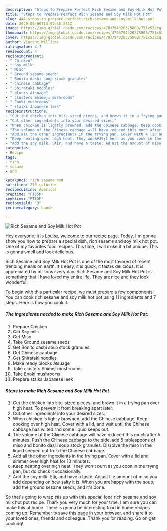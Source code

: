 ```yaml
---
description: "Steps to Prepare Perfect Rich Sesame and Soy Milk Hot Pot"
title: "Steps to Prepare Perfect Rich Sesame and Soy Milk Hot Pot"
slug: 444-steps-to-prepare-perfect-rich-sesame-and-soy-milk-hot-pot
date: 2020-06-06T13:02:35.251Z
image: https://img-global.cpcdn.com/recipes/4703794320375808/751x532cq70/rich-sesame-and-soy-milk-hot-pot-recipe-main-photo.jpg
thumbnail: https://img-global.cpcdn.com/recipes/4703794320375808/751x532cq70/rich-sesame-and-soy-milk-hot-pot-recipe-main-photo.jpg
cover: https://img-global.cpcdn.com/recipes/4703794320375808/751x532cq70/rich-sesame-and-soy-milk-hot-pot-recipe-main-photo.jpg
author: Vincent Williams
ratingvalue: 4.7
reviewcount: 4
recipeingredient:
- " Chicken"
- " Soy milk"
- " Miso"
- " Ground sesame seeds"
- " Bonito dashi soup stock granules"
- " Chinese cabbage"
- " Shirataki noodles"
- " blocks Atsuage"
- " clusters Shimeji mushrooms"
- " Enoki mushrooms"
- " stalks Japanese leek"
recipeinstructions:
- "Cut the chicken into bite-sized pieces, and brown it in a frying pan over high heat. To prevent it from breaking apart later."
- "Cut other ingredients into your desired sizes."
- "When chicken is lightly browned, add the Chinese cabbage. Keep cooking over high heat. Cover with a lid, and wait until the Chinese cabbage has wilted and some liquid seeps out."
- "The volume of the Chinese cabbage will have reduced this much after 5 minutes. Push the Chinese cabbage to the side, add 5 tablespoons of miso and bonito dashi soup stock granules. Dissolve the miso in the liquid seeped out from the Chinese cabbage."
- "Add all the other ingredients in the frying pan. Cover with a lid and simmer over high heat for 10 minutes."
- "Keep heating over high heat. They won&#39;t burn as you cook in the frying pan, but do check it occasionally."
- "Add the soy milk. Stir, and have a taste. Adjust the amount of miso you add depending on how salty it is. When you are happy with the soup, add the ground sesame seeds, and it&#39;s done."
categories:
- Recipe
tags:
- rich
- sesame
- and

katakunci: rich sesame and 
nutrition: 216 calories
recipecuisine: American
preptime: "PT35M"
cooktime: "PT53M"
recipeyield: "3"
recipecategory: Lunch

---
```



![Rich Sesame and Soy Milk Hot Pot](https://img-global.cpcdn.com/recipes/4703794320375808/751x532cq70/rich-sesame-and-soy-milk-hot-pot-recipe-main-photo.jpg)

Hey everyone, it is Louise, welcome to our recipe page. Today, I'm gonna show you how to prepare a special dish, rich sesame and soy milk hot pot. One of my favorites food recipes. This time, I will make it a bit unique. This is gonna smell and look delicious.

Rich Sesame and Soy Milk Hot Pot is one of the most favored of recent trending meals on earth. It's easy, it is quick, it tastes delicious. It is appreciated by millions every day. Rich Sesame and Soy Milk Hot Pot is something that I have loved my entire life. They are nice and they look wonderful.




To begin with this particular recipe, we must prepare a few components. You can cook rich sesame and soy milk hot pot using 11 ingredients and 7 steps. Here is how you cook it.

<!--inarticleads1-->

##### The ingredients needed to make Rich Sesame and Soy Milk Hot Pot:

1. Prepare  Chicken
1. Get  Soy milk
1. Get  Miso
1. Take  Ground sesame seeds
1. Get  Bonito dashi soup stock granules
1. Get  Chinese cabbage
1. Get  Shirataki noodles
1. Make ready  blocks Atsuage
1. Take  clusters Shimeji mushrooms
1. Take  Enoki mushrooms
1. Prepare  stalks Japanese leek




<!--inarticleads2-->

##### Steps to make Rich Sesame and Soy Milk Hot Pot:

1. Cut the chicken into bite-sized pieces, and brown it in a frying pan over high heat. To prevent it from breaking apart later.
1. Cut other ingredients into your desired sizes.
1. When chicken is lightly browned, add the Chinese cabbage. Keep cooking over high heat. Cover with a lid, and wait until the Chinese cabbage has wilted and some liquid seeps out.
1. The volume of the Chinese cabbage will have reduced this much after 5 minutes. Push the Chinese cabbage to the side, add 5 tablespoons of miso and bonito dashi soup stock granules. Dissolve the miso in the liquid seeped out from the Chinese cabbage.
1. Add all the other ingredients in the frying pan. Cover with a lid and simmer over high heat for 10 minutes.
1. Keep heating over high heat. They won&#39;t burn as you cook in the frying pan, but do check it occasionally.
1. Add the soy milk. Stir, and have a taste. Adjust the amount of miso you add depending on how salty it is. When you are happy with the soup, add the ground sesame seeds, and it&#39;s done.




So that's going to wrap this up with this special food rich sesame and soy milk hot pot recipe. Thank you very much for your time. I am sure you can make this at home. There is gonna be interesting food in home recipes coming up. Remember to save this page in your browser, and share it to your loved ones, friends and colleague. Thank you for reading. Go on get cooking!
